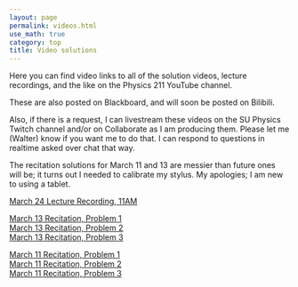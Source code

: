 ```yaml
---
layout: page 
permalink: videos.html
use_math: true
category: top
title: Video solutions
---
```


Here you can find video links to all of the solution videos, lecture recordings, and the like on the Physics 211 YouTube channel.

These are also posted on Blackboard, and will soon be posted on Bilibili.

Also, if there is a request, I can livestream these videos on the SU Physics Twitch channel and/or on Collaborate as I am producing them. Please let me (Walter) know if you want me to do that. I can respond to questions in realtime asked over chat that way.

The recitation solutions for March 11 and 13 are messier than future ones will be; it turns out I needed to calibrate my stylus. My apologies; I am new to using a tablet.

[March 24 Lecture Recording, 11AM](https://youtu.be/uHNgXdVmWsA)

[March 13 Recitation, Problem 1](https://youtu.be/EPFCvFK-Stc)<br> 
[March 13 Recitation, Problem 2](https://youtu.be/oJI_MLFGrkw)<br>
[March 13 Recitation, Problem 3](https://youtu.be/-ByFiNxFKI0)

[March 11 Recitation, Problem 1](https://youtu.be/A01MqDCyEHw)<br>
[March 11 Recitation, Problem 2](https://youtu.be/7v92Ouf9mQ0)<br>
[March 11 Recitation, Problem 3](https://youtu.be/65EFIJIomOk)



